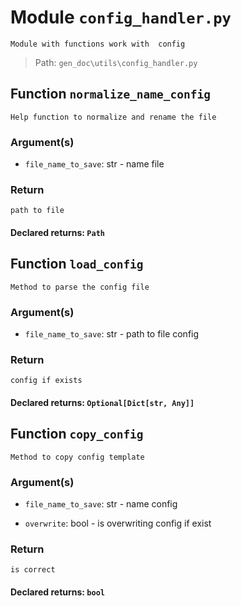 # Module `config_handler.py`
```text
Module with functions work with  config
```

> Path: `gen_doc\utils\config_handler.py`
## Function  `normalize_name_config`
```text
Help function to normalize and rename the file
```
        
### Argument(s)
+ `file_name_to_save`: str - name file
### Return
```text
path to file
```
                    
#### Declared returns: `Path`
## Function  `load_config`
```text
Method to parse the config file
```
        
### Argument(s)
+ `file_name_to_save`: str - path to file config
### Return
```text
config if exists
```
                    
#### Declared returns: `Optional[Dict[str, Any]]`
## Function  `copy_config`
```text
Method to copy config template
```
        
### Argument(s)
+ `file_name_to_save`: str - name config
+ `overwrite`: bool - is overwriting config if exist
### Return
```text
is correct
```
                    
#### Declared returns: `bool`
